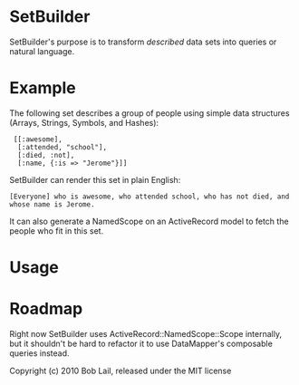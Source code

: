 SetBuilder
==========

SetBuilder's purpose is to transform _described_ data sets into queries or natural language.


Example
=======

The following set describes a group of people using simple data structures (Arrays, Strings, Symbols, and Hashes):

     [[:awesome],
      [:attended, "school"],
      [:died, :not],
      [:name, {:is => "Jerome"}]]

SetBuilder can render this set in plain English:

    [Everyone] who is awesome, who attended school, who has not died, and whose name is Jerome.

It can also generate a NamedScope on an ActiveRecord model to fetch the people who fit in this set.


Usage
=====



Roadmap
=======

Right now SetBuilder uses ActiveRecord::NamedScope::Scope internally, but it shouldn't be hard to refactor it to use DataMapper's composable queries instead.


Copyright (c) 2010 Bob Lail, released under the MIT license

